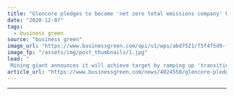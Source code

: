 ```yaml
---
title: "Glencore pledges to become 'net zero total emissions company' by 2050"
date: "2020-12-07"
tags: 
  - business green
source: "business green"
image_url: "https://www.businessgreen.com/api/v1/wps/abd7521/f5f4f5d9-f227-4fe6-be0b-683fd55b20ef/4/Glencore-GGV-coal-South-Africa-185x114.jpg"
image_fp: "/assets/img/post_thumbnails/1.jpg"
lead: "
 Mining giant announces it will achieve target by ramping up 'transition metals' business while delivering 'responsible stewardship' of its coal assets ..."
article_url: "https://www.businessgreen.com/news/4024550/glencore-pledges-net-zero-total-emissions-company-2050"
---
```


---
